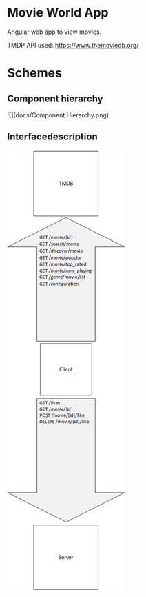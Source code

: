 # Movie World App

Angular web app to view movies.

TMDP API used: https://www.themoviedb.org/

# Schemes

## Component hierarchy
![](docs/Component Hierarchy.png)

## Interfacedescription
![](docs/Schnittstellenbeschreibung.png)
